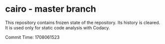 # cairo - master branch

This repository contains frozen state of the repository.
Its history is cleared. It is used only for static code
analysis with Codacy.

Commit Time: 1708061523